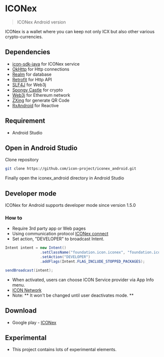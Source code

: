 # ICONex
> ICONex Android version

ICONex is a wallet where you can keep not only ICX but also other various crypto-currencies.


## Dependencies
* [icon-sdk-java](https://github.com/icon-project/icon-sdk-java) for ICONex service
* [OkHttp](http://square.github.io/okhttp/) for Http connections
* [Realm](https://realm.io/) for database
* [Retrofit](http://square.github.io/retrofit/) for Http API
* [SLF4J](https://www.slf4j.org/) for Web3j
* [Spongy Castle](https://rtyley.github.io/spongycastle/) for crypto
* [Web3j](https://github.com/web3j/web3j) for Ethereum network
* [ZXing](https://github.com/zxing/zxing) for generate QR Code
* [RxAndroid](https://github.com/ReactiveX/RxAndroid) for Reactive

## Requirement
* Android Studio

## Open in Android Studio
Clone repository
``` sh
git clone https://github.com/icon-project/iconex_android.git
```
Finally open the iconex_android directory in Android Studio

## Developer mode
ICONex for Android supports developer mode since version 1.5.0

### How to
* Require 3rd party app or Web pages
* Using communication protocol [ICONex connect](https://github.com/icon-project/iconex_android/tree/develop/docs/Connect)
* Set action, "DEVELOPER" to broadcast Intent.
``` Java
Intent intent = new Intent()
                .setClassName("foundation.icon.iconex", "foundation.icon.connect.ConnectReceiver")
                .setAction("DEVELOPER")
                .addFlags(Intent.FLAG_INCLUDE_STOPPED_PACKAGES);

sendBroadcast(intent);
```
* When activated, users can choose ICON Service provider via App Info menu.
* [ICON Network](https://github.com/icon-project/icon-project.github.io/blob/master/docs/icon_network.md)
* Note: ** It won't be changed until user deactivates mode. **

## Download
* Google play - [ICONex](https://play.google.com/store/apps/details?id=foundation.icon.iconex)

## Experimental
* This project contains lots of experimental elements.
